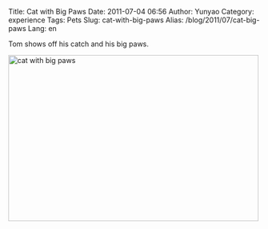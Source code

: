 Title: Cat with Big Paws
Date: 2011-07-04 06:56
Author: Yunyao
Category: experience
Tags: Pets
Slug: cat-with-big-paws
Alias: /blog/2011/07/cat-big-paws
Lang: en

Tom shows off his catch and his big paws.

<img src="http://farm6.static.flickr.com/5155/5899746253_57b0eb9cbc.jpg" width="500" height="333" alt="cat with big paws" />
